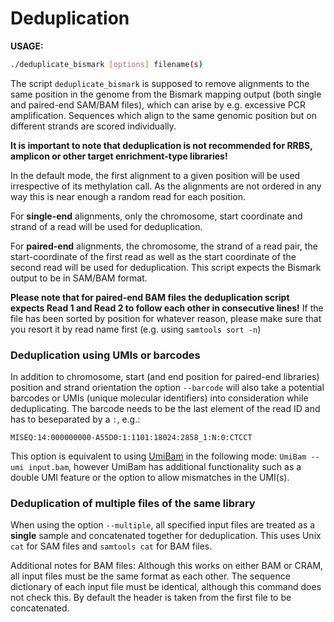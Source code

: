 # Deduplication

**USAGE:**

```bash
./deduplicate_bismark [options] filename(s)
```

The script `deduplicate_bismark` is supposed to remove alignments to the same position in the genome from the Bismark mapping output (both single and paired-end SAM/BAM files), which can arise by e.g. excessive PCR amplification. Sequences which align to the same genomic position but on different strands are scored individually.

**It is important to note that deduplication is not recommended for RRBS, amplicon or other target enrichment-type libraries!**

In the default mode, the first alignment to a given position will be used irrespective of its methylation call. As the alignments are not ordered in any way this is near enough a random read for each position.

For **single-end** alignments, only the chromosome, start coordinate and strand of a read will be used for deduplication.

For **paired-end** alignments, the chromosome, the strand of a read pair, the start-coordinate of the first read as well as the start coordinate of the second read will be used for deduplication. This script expects the Bismark output to be in SAM/BAM format.

**Please note that for paired-end BAM files the deduplication script expects Read 1 and Read 2 to follow each other in consecutive lines!** If the file has been sorted by position for whatever reason, please make sure that you resort it by read name first (e.g. using `samtools sort -n`)

### Deduplication using UMIs or barcodes

In addition to chromosome, start (and end position for paired-end libraries) position and strand orientation the option `--barcode` will also take a potential barcodes or UMIs (unique molecular identifiers) into consideration while deduplicating. The barcode needs to be the last element of the read ID and has to beseparated by a `:`, e.g.:

```
MISEQ:14:000000000-A55D0:1:1101:18024:2858_1:N:0:CTCCT
```

This option is equivalent to using [UmiBam](https://github.com/FelixKrueger/Umi-Grinder) in the following mode:
`UmiBam --umi input.bam`, however UmiBam has additional functionality such as a double UMI feature or the option to allow mismatches in the UMI(s).

### Deduplication of multiple files of the same library

When using the option `--multiple`, all specified input files are treated as a **single** sample and concatenated together for deduplication. This uses Unix `cat` for SAM files and `samtools cat` for BAM files.

Additional notes for BAM files: Although this works on either BAM or CRAM, all input files must be the same format as each other. The sequence dictionary of each input file must be identical, although this command does not check this. By default the header is taken from the first file to be concatenated.
